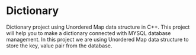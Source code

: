 # Dictionary
Dictionary project using Unordered Map data structure in C++.
This project will help you to make a dictionary connected with MYSQL database management.
In this project we are using Unordered Map data structure to store the key, value pair from the database.
